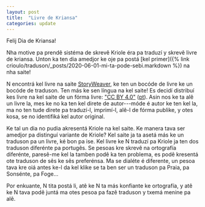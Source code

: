 ```yaml
---
layout: post
title:  "Livre de Kriansa"
categories: update
---
```


Felij Dia de Kriansa!

Nha motive pa prendê sistéma de skrevê Kriole éra pa traduzí y skrevê livre de kriansa.
Unton ka ten dia amedjor ke oje pa postá [kel primer]({% link crioulo/traduson/_posts/2020-06-01-mi-ta-pode-sebi.markdown %}) na nha saite!

N encontrá kel livre na saite [StoryWeaver](storyweaver.org.in),
ke ten un bocóde de livre ke un bocóde de traduson.
Ten más ke sen língua na kel saite!
Es decidí distribuí kes livre na kel saite de un fórma livre: ["CC BY 4.0"](https://creativecommons.org/licenses/by/4.0/) ([pt](https://creativecommons.org/licenses/by/4.0/deed.pt)).
Asin nos ke ta alê un livre la, mes ke no ka ten kel direte de autor---móde é autor ke ten kel la,
ma no ten tude direte pa traduzí-l, imprimí-l, alê-l de fórma publike, y otes kosa,
se no identifiká kel autor original.

Ke tal un dia no pudia akresentá Kriole na kel saite.
Ke manera tava ser amedjor pa distinguí variante de Kriole?
Kel saite ja ta asetá más ke un traduson pa un livre, ké bon pa ise.
Kel livre ke N traduzí pa Kriole ja ten dos traduson diferénte pa portugês.
Se pesoas kre skrevê na ortografía diferénte, paresê-me kel la tamben podê ka ten problema,
es podê kresentá ote traduson de sês ke sês preferénsa.
Ma se dialéte é diferente, un pesoa tava kre oiá antes ke-l da kel klike
se ta ben ser un traduson pa Praia, pa Sonsénte, pa Foge...

Por enkuante, N tita postá li, atê ke N ta más konfiante ke ortografía,
y atê ke N tava podê juntá ma otes pesoa pa fazê traduson y txemá menine pa alê.